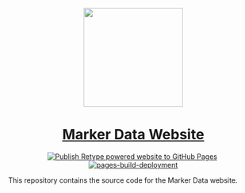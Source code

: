 <p align="center">
  <a href="https://github.com/TheAcharya/MarkerData"><img src="assets/marker_data_app_icon.png" height="200">
  <h1 align="center">Marker Data Website</h1>
</p>

<p align="center"><a href="https://github.com/TheAcharya/MarkerData-Website/actions/workflows/retype-action.yml"><img src="https://github.com/TheAcharya/MarkerData-Website/actions/workflows/retype-action.yml/badge.svg?branch=main" alt="Publish Retype powered website to GitHub Pages"/></a>&nbsp;<a href="https://github.com/TheAcharya/MarkerData-Website/actions/workflows/pages/pages-build-deployment"><img src="https://github.com/TheAcharya/MarkerData-Website/actions/workflows/pages/pages-build-deployment/badge.svg?branch=retype" alt="pages-build-deployment"/></a></p>

This repository contains the source code for the Marker Data website.
